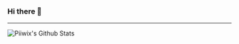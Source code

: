 ### Hi there 👋

---

<img align="left" alt="Piiwix's Github Stats" src="https://github-readme-stats.vercel.app/api?username=Piiwix&show_icons=true&hide_border=true&theme=radical" />

<!--
**Piiwix/Piiwix** is a ✨ _special_ ✨ repository because its `README.md` (this file) appears on your GitHub profile.

Here are some ideas to get you started:

- 🔭 I’m currently working on ...
- 🌱 I’m currently learning ...
- 👯 I’m looking to collaborate on ...
- 🤔 I’m looking for help with ...
- 💬 Ask me about ...
- 📫 How to reach me: ...
- 😄 Pronouns: ...
- ⚡ Fun fact: ...
-->
